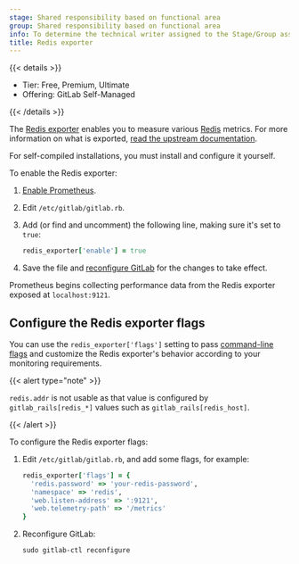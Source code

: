 ```yaml
---
stage: Shared responsibility based on functional area
group: Shared responsibility based on functional area
info: To determine the technical writer assigned to the Stage/Group associated with this page, see https://handbook.gitlab.com/handbook/product/ux/technical-writing/#assignments
title: Redis exporter
---
```


{{< details >}}

- Tier: Free, Premium, Ultimate
- Offering: GitLab Self-Managed

{{< /details >}}

The [Redis exporter](https://github.com/oliver006/redis_exporter) enables you to measure
various [Redis](https://redis.io) metrics. For more information on what is exported,
[read the upstream documentation](https://github.com/oliver006/redis_exporter/blob/master/README.md#whats-exported).

For self-compiled installations, you must install and configure it yourself.

To enable the Redis exporter:

1. [Enable Prometheus](_index.md#configuring-prometheus).
1. Edit `/etc/gitlab/gitlab.rb`.
1. Add (or find and uncomment) the following line, making sure it's set to `true`:

   ```ruby
   redis_exporter['enable'] = true
   ```

1. Save the file and [reconfigure GitLab](../../restart_gitlab.md#reconfigure-a-linux-package-installation)
   for the changes to take effect.

Prometheus begins collecting performance data from
the Redis exporter exposed at `localhost:9121`.

## Configure the Redis exporter flags

You can use the `redis_exporter['flags']` setting to pass
[command-line flags](https://github.com/oliver006/redis_exporter/blob/master/README.md#command-line-flags)
and customize the Redis exporter's behavior according to your monitoring requirements.

{{< alert type="note" >}}

`redis.addr` is not usable as that value is configured by `gitlab_rails[redis_*]` values such as `gitlab_rails[redis_host]`.

{{< /alert >}}

To configure the Redis exporter flags:

1. Edit `/etc/gitlab/gitlab.rb`, and add some flags, for example:

   ```ruby
   redis_exporter['flags'] = {
     'redis.password' => 'your-redis-password',
     'namespace' => 'redis',
     'web.listen-address' => ':9121',
     'web.telemetry-path' => '/metrics'
   }
   ```

1. Reconfigure GitLab:

   ```shell
   sudo gitlab-ctl reconfigure
   ```
